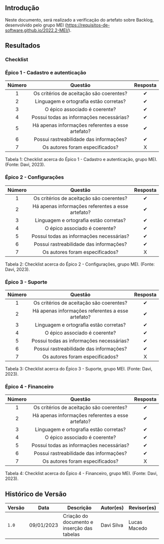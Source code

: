 ## Introdução 
Neste documento, será realizado a verificação do artefato sobre Backlog, desenvolvido pelo grupo MEI (https://requisitos-de-software.github.io/2022.2-MEI/).

## Resultados
### Checklist

### Épico 1 - Cadastro e autenticação

| Número |                      Questão                      | Resposta |
| :----: | :-----------------------------------------------: | :------: |
|   1    | Os critérios de aceitação são coerentes? |    ✔     |
|   2    |      Linguagem e ortografia estão corretas?       |    ✔     |
|   3    |           O épico associado é coerente?           |    ✔     |
|   4    |     Possui todas as informações necessárias?      |    ✔     |
|   5    |               Há apenas informações referentes a esse artefato?              |    ✔     |
|   6    |     Possui rastreabilidade das informações?      |    ✔     |
|   7    |     Os autores foram especificados?      |    X     |

<div>
<p>
Tabela 1: Checklist acerca do Épico 1 - Cadastro e autenticação, grupo MEI. (Fonte: Davi, 2023).
</p>
</div>

### Épico 2 - Configurações

| Número |                      Questão                      | Resposta |
| :----: | :-----------------------------------------------: | :------: |
|   1    |     Os critérios de aceitação são coerentes?      |    ✔     |
|   2    | Há apenas informações referentes a esse artefato? |    ✔     |
|   3    |      Linguagem e ortografia estão corretas?       |    ✔     |
|   4    |           O épico associado é coerente?           |    ✔     |
|   5    |     Possui todas as informações necessárias?      |    ✔     |
|   6    |     Possui rastreabilidade das informações?      |    ✔     |
|   7    |     Os autores foram especificados?      |   X     |

<div>
<p>
Tabela 2: Checklist acerca do Épico 2 - Configurações, grupo MEI. (Fonte: Davi, 2023).
</p>
</div>

### Épico 3 - Suporte

| Número |                      Questão                      | Resposta |
| :----: | :-----------------------------------------------: | :------: |
|   1    |     Os critérios de aceitação são coerentes?      |    ✔     |
|   2    | Há apenas informações referentes a esse artefato? |    ✔     |
|   3    |      Linguagem e ortografia estão corretas?       |    ✔     |
|   4    |           O épico associado é coerente?           |    ✔     |
|   5    |     Possui todas as informações necessárias?      |    ✔     |
|   6    |     Possui rastreabilidade das informações?      |    ✔     |
|   7    |     Os autores foram especificados?      |    X     |

<div>
<p>
Tabela 3: Checklist acerca do Épico 3 - Suporte, grupo MEI. (Fonte: Davi, 2023).
</p>
</div>

### Épico 4 - Financeiro

| Número |                      Questão                      | Resposta |
| :----: | :-----------------------------------------------: | :------: |
|   1    |     Os critérios de aceitação são coerentes?      |    ✔     |
|   2    | Há apenas informações referentes a esse artefato? |    ✔     |
|   3    |      Linguagem e ortografia estão corretas?       |    ✔     |
|   4    |           O épico associado é coerente?           |    ✔     |
|   5    |     Possui todas as informações necessárias?      |    ✔     |
|   6    |     Possui rastreabilidade das informações?      |    ✔     |
|   7    |     Os autores foram especificados?      |    X     |


<p>
Tabela 4: Checklist acerca do Épico 4 - Financeiro, grupo MEI. (Fonte: Davi, 2023).
</p>


## Histórico de Versão

| Versão | Data          | Descrição                          | Autor(es)     |  Revisor(es)  |
| ------ | ------------- | ---------------------------------- | ------------- | ------------- |
| `1.0`  | 09/01/2023 | Criação do documento e inserção das tabelas | Davi Silva | Lucas Macedo |